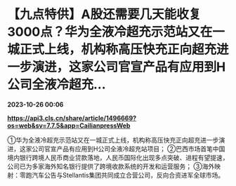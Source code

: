 # 【九点特供】A股还需要几天能收复3000点？华为全液冷超充示范站又在一城正式上线，机构称高压快充正向超充进一步演进，这家公司官宣产品有应用到H公司全液冷超充...

**2023-10-26 00:06**

**https://api3.cls.cn/share/article/1496669?os=web&sv=7.7.5&app=CailianpressWeb**

①华为全液冷超充示范站又在一城正式上线，机构称高压快充正向超充进一步演进，这家公司官宣产品有应用到H公司全液冷超充站项目； ②巴西市场首笔中国境内银行跨境人民币商业贷款落地，人民币国际化出现多点突破、进程有望提速，公司已为多家海外知名银行提供了跨境收款系统的开发和运营服务； ③海外映射：零跑汽车公告与Stellantis集团共同成立合营公司，反向合资进军全球市场。